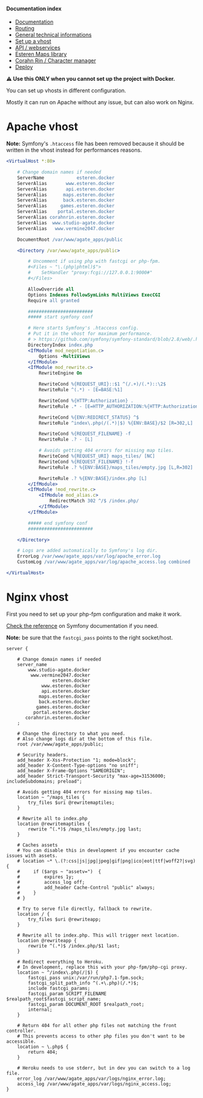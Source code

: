 
#### Documentation index

* [Documentation](../README.md)
* [Routing](routing.md)
* [General technical informations](technical.md)
* [Set up a vhost](vhosts.md)
* [API / webservices](api.md)
* [Esteren Maps library](maps.md)
* [Corahn Rin / Character manager](character_manager.md)
* [Deploy](deploy.md)

**⚠️ Use this ONLY when you cannot set up the project with Docker.**

You can set up vhosts in different configuration.

Mostly it can run on Apache without any issue, but can also work on Nginx.

# Apache vhost

**Note:** Symfony's `.htaccess` file has been removed because it should be written in the vhost instead for
performances reasons.

```apache
<VirtualHost *:80>

    # Change domain names if needed
    ServerName            esteren.docker
    ServerAlias       www.esteren.docker
    ServerAlias       api.esteren.docker
    ServerAlias      maps.esteren.docker
    ServerAlias      back.esteren.docker
    ServerAlias     games.esteren.docker
    ServerAlias    portal.esteren.docker
    ServerAlias corahnrin.esteren.docker
    ServerAlias  www.studio-agate.docker
    ServerAlias   www.vermine2047.docker

    DocumentRoot /var/www/agate_apps/public

    <Directory /var/www/agate_apps/public>

        # Uncomment if using php with fastcgi or php-fpm.
        #<Files ~ "\.(php|phtml)$">
        #    SetHandler "proxy:fcgi://127.0.0.1:9000#"
        #</Files>

        AllowOverride all
        Options Indexes FollowSymLinks MultiViews ExecCGI
        Require all granted

        ########################
        ##### start symfony conf

        # Here starts Symfony's .htaccess config.
        # Put it in the vhost for maximum performance.
        # > https://github.com/symfony/symfony-standard/blob/2.8/web/.htaccess
        DirectoryIndex index.php
        <IfModule mod_negotiation.c>
            Options -MultiViews
        </IfModule>
        <IfModule mod_rewrite.c>
            RewriteEngine On

            RewriteCond %{REQUEST_URI}::$1 ^(/.+)/(.*)::\2$
            RewriteRule ^(.*) - [E=BASE:%1]

            RewriteCond %{HTTP:Authorization} .
            RewriteRule .* - [E=HTTP_AUTHORIZATION:%{HTTP:Authorization}]

            RewriteCond %{ENV:REDIRECT_STATUS} ^$
            RewriteRule ^index\.php(/(.*)|$) %{ENV:BASE}/$2 [R=302,L]

            RewriteCond %{REQUEST_FILENAME} -f
            RewriteRule .? - [L]

            # Avoids getting 404 errors for missing map tiles.
            RewriteCond %{REQUEST_URI} maps_tiles/ [NC]
            RewriteCond %{REQUEST_FILENAME} !-f
            RewriteRule .? %{ENV:BASE}/maps_tiles/empty.jpg [L,R=302]

            RewriteRule .? %{ENV:BASE}/index.php [L]
        </IfModule>
        <IfModule !mod_rewrite.c>
            <IfModule mod_alias.c>
                RedirectMatch 302 ^/$ /index.php/
            </IfModule>
        </IfModule>

        ##### end symfony conf
        ########################

    </Directory>

    # Logs are added automatically to Symfony's log dir.
    ErrorLog /var/www/agate_apps/var/log/apache_error.log
    CustomLog /var/www/agate_apps/var/log/apache_access.log combined

</VirtualHost>
```

# Nginx vhost

First you need to set up your php-fpm configuration and make it work.

[Check the reference](http://symfony.com/doc/current/cookbook/configuration/web_server_configuration.html#nginx) on
Symfony documentation if you need.

**Note:** be sure that the `fastcgi_pass` points to the right socket/host.

```nginx
server {

    # Change domain names if needed
    server_name
        www.studio-agate.docker
         www.vermine2047.docker
                 esteren.docker
             www.esteren.docker
             api.esteren.docker
            maps.esteren.docker
            back.esteren.docker
           games.esteren.docker
          portal.esteren.docker
       corahnrin.esteren.docker
    ;

    # Change the directory to what you need.
    # Also change logs dir at the bottom of this file.
    root /var/www/agate_apps/public;
    
    # Security headers.
    add_header X-Xss-Protection "1; mode=block";
    add_header X-Content-Type-options "no sniff";
    add_header X-Frame-Options "SAMEORIGIN";
    add_header Strict-Transport-Security "max-age=31536000; includeSubdomains; preload";

    # Avoids getting 404 errors for missing map tiles.
    location ~ ^/maps_tiles {
        try_files $uri @rewritemaptiles;
    }

    # Rewrite all to index.php
    location @rewritemaptiles {
        rewrite ^(.*)$ /maps_tiles/empty.jpg last;
    }

    # Caches assets
    # You can disable this in development if you encounter cache issues with assets.
    # location ~* \.(?:css|js|jpg|jpeg|gif|png|ico|eot|ttf|woff2?|svg) {
    #     if ($args ~ "assetv=")  {
    #         expires 1y;
    #         access_log off;
    #         add_header Cache-Control "public" always;
    #     }
    # }

    # Try to serve file directly, fallback to rewrite.
    location / {
        try_files $uri @rewriteapp;
    }

    # Rewrite all to index.php. This will trigger next location.
    location @rewriteapp {
        rewrite ^(.*)$ /index.php/$1 last;
    }

    # Redirect everything to Heroku.
    # In development, replace this with your php-fpm/php-cgi proxy.
    location ~ ^/index\.php(/|$) {
        fastcgi_pass unix:/var/run/php7.1-fpm.sock;
        fastcgi_split_path_info ^(.+\.php)(/.*)$;
        include fastcgi_params;
        fastcgi_param SCRIPT_FILENAME $realpath_root$fastcgi_script_name;
        fastcgi_param DOCUMENT_ROOT $realpath_root;
        internal;
    }

    # Return 404 for all other php files not matching the front controller.
    # This prevents access to other php files you don't want to be accessible.
    location ~ \.php$ {
        return 404;
    }

    # Heroku needs to use stderr, but in dev you can switch to a log file.
    error_log /var/www/agate_apps/var/logs/nginx_error.log;
    access_log /var/www/agate_apps/var/logs/nginx_access.log;
}
```
